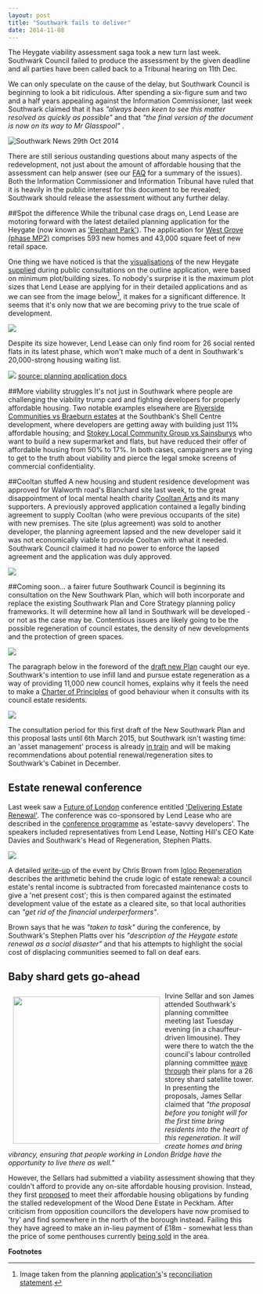 ```yaml
---
layout: post
title: "Southwark fails to deliver"
date: 2014-11-08
---
```

The Heygate viability assessment saga took a new turn last week. Southwark Council failed to produce the assessment by the given deadline and all parties have been called back to a Tribunal hearing on 11th Dec. 

We can only speculate on the cause of the delay, but Southwark Council is beginning to look a bit ridiculous. After spending a six-figure sum and two and a half years appealing against the Information Commissioner, last week Southwark claimed that it has _"always been keen to see this matter resolved as quickly as possible"_ and that _"the final version of the document is now on its way to Mr Glasspool"_ .

![Southwark News 29th Oct 2014](http://allpeoplesparty.co.uk/wp-content/uploads/2014/11/Southwark-Council-Release-Heygate-Deal-Now.png)

There are still serious oustanding questions about many aspects of the redevelopment, not just about the amount of affordable housing that the assessment can help answer (see our [FAQ](http://crappistmartin.github.io/heygate-regeneration-faq/) for a summary of the issues). Both the Information Commissioner and Information Tribunal have ruled that it is heavily in the public interest for this document to be revealed; Southwark should release the assessment without any further delay.

##Spot the difference
While the tribunal case drags on, Lend Lease are motoring forward with the latest detailed planning application for the Heygate (now known as ['Elephant Park'](http://www.elephantpark.co.uk/)). The application for [West Grove (phase MP2)](http://www.southwark.gov.uk/news/article/1779/lend_lease_submits_detailed_planning_application_for_around_600_new_homes_at_elephant_park) comprises 593 new homes and 43,000 square feet of new retail space. 


One thing we have noticed is that the [visualisations](http://www.london-se1.co.uk/news/view/5621) of the new Heygate [supplied](http://planningonline.southwark.gov.uk/DocsOnline/Documents/389783_1.pdf) during public consultations on the outline application, were based on minimum plot/building sizes. To nobody's surprise it is the maximum plot sizes that Lend Lease are applying for in their detailed applications and as we can see from the image below[^1], it makes for a significant difference. It seems that it's only now that we are becoming privy to the true scale of development. 

![](http://crappistmartin.github.io/images/parameterheights.png)


Despite its size however, Lend Lease can only find room for 26 social rented flats in its latest phase, which won't make much of a dent in Southwark's 20,000-strong housing waiting list. 

![](http://crappistmartin.github.io/images/mp2affordablehousing.png)
[source: planning application docs](http://planningonline.southwark.gov.uk/DocsOnline/Documents/389805_1.pdf)


##More viability struggles
It's not just in Southwark where people are challenging the viability trump card and fighting developers for properly affordable housing. Two notable examples elsewhere are [Riverside Communities vs Braeburn estates](http://www.wcdg.net/content/waterloos-don-quixote-one-man-against-world) at the Southbank's Shell Centre development, where developers are getting away with building just 11% affordable housing; and [Stokey Local Community Group vs Sainsburys](http://www.eastlondonlines.co.uk/2014/11/stokey-local-votes-to-take-planning-proposal-fight-to-court-of-appeal/) who want to build a new supermarket and flats, but have reduced their offer of affordable housing from 50% to 17%. In both cases, campaigners are trying to get to the truth about viability and pierce the legal smoke screens of commercial confidentiality.

##Cooltan stuffed
A new housing and student residence development was approved for Walworth road's Blanchard site last week, to the great disappointment of local mental health charity [Cooltan Arts](http://www.cooltanarts.org.uk/) and its many supporters.  A previously approved application contained a legally binding agreement to supply Cooltan (who were previous occupants of the site) with new premises. The site (plus agreement) was sold to another developer, the planning agreement lapsed and the new developer said it was not economically viable to provide Cooltan with what it needed. Southwark Council claimed it had no power to enforce the lapsed agreement and the application was duly approved. 

![](https://southwarknotes.files.wordpress.com/2014/11/img_0363.jpg)

##Coming soon... a fairer future
Southwark Council is beginning its consultation on the New Southwark Plan, which will both incorporate and replace the existing Southwark Plan and Core Strategy planning policy frameworks. It will determine how all land in Southwark will be developed - or not as the case may be. Contentious issues are likely going to be the possible regeneration of council estates, the density of new developments and the protection of green spaces.

![](http://crappistmartin.github.io/images/fairerfuture.png)

The paragraph below in the foreword of the [draft new Plan](http://www.southwark.gov.uk/download/downloads/id/11161/new_southwark_plan) caught our eye. Southwark's intention to use infill land and pursue estate regeneration as a way of providing 11,000 new council homes, explains why it feels the need to make a [Charter of Principles](http://moderngov.southwark.gov.uk/documents/s47489/Appendix%201%20Draft%20Charter%20of%20Principles.pdf) of good behaviour when it consults with its council estate residents. 

![](http://crappistmartin.github.io/images/newsouthwarkplan.png)

The consultation period for this first draft of the New Southwark Plan and this proposal lasts until 6th March 2015, but Southwark isn't wasting time: an 'asset management' process is already [in train](/2014-10-04-lets-talk-about-peters-promises/) and will be making recommendations about potential renewal/regeneration sites to Southwark's Cabinet in December. 

## Estate renewal conference
Last week saw a [Future of London](http://www.futureoflondon.org.uk) conference entitled ['Delivering Estate Renewal'](http://www.futureoflondon.org.uk/2014/09/30/conference-delivering-estate-renewal/). The conference was co-sponsored by Lend Lease who are described in the [conference programme](http://www.futureoflondon.org.uk/2014/09/30/conference-delivering-estate-renewal/) as 'estate-savvy developers'. The speakers included representatives from Lend Lease, Notting Hill's CEO Kate Davies and Southwark's Head of Regeneration, Stephen Platts.  

![](http://www.futureoflondon.org.uk/futureoflondon/wp-content/uploads/2014/10/Delivering-Estate-Renewal-postcard-front-1024x721.jpg)

A detailed [write-up](http://chrisbrown.regen.net/2014/11/10/estate-renewal-community-coproduction/) of the event by Chris Brown from [Igloo Regeneration](http://www.iglooregeneration.co.uk/) describes the arithmetic behind the crude logic of estate renewal: a council estate's rental income is subtracted from forecasted maintenance costs to give a 'net present cost'; this is then compared against the estimated development value of the estate as a cleared site, so that local authorities can _"get rid of the financial underperformers"_. 

Brown says that he was _"taken to task"_ during the conference, by Southwark's Stephen Platts over his _"description of the Heygate estate renewal as a social disaster"_ and that his attempts to highlight the social cost of displacing communities seemed to fall on deaf ears.


## Baby shard gets go-ahead
<img src="http://www.london-se1.co.uk/news/imageuploads/1415187088_46.233.112.163.jpg" width="300" align="left" style="margin:10px">Irvine Sellar and son James attended Southwark's planning committee meeting last Tuesday evening (in a chauffeur-driven limousine). They were there to watch the the council's labour controlled planning committee [wave through](http://www.london-se1.co.uk/news/view/7931) their plans for a 26 storey shard satellite tower.
In presenting the proposals, James Sellar claimed that _"the proposal before you tonight will for the first time bring residents into the heart of this regeneration. It will create homes and bring vibrancy, ensuring that people working in London Bridge have the opportunity to live there as well."_

However, the Sellars had submitted a viability assessment showing that they couldn't afford to provide any on-site affordable housing provision. Instead, they first [proposed](http://www.london-se1.co.uk/news/view/7915) to meet their affordable housing obligations by funding the stalled redevelopment of the Wood Dene Estate in Peckham. After criticism from opposition councillors the developers have now promised to 'try' and find somewhere in the north of the borough instead. Failing this they have agreed to make an in-lieu payment of £18m - somewhat less than the price of some penthouses currently [being sold](http://www.altomagazine.com/news/inside-londons-premier-penthouse-at-neo-bankside-4283694) in the area.

__Footnotes__  

[^1]: Image taken from the planning [application's](http://planningonline.southwark.gov.uk/AcolNetCGI.exe?ACTION=UNWRAP&RIPNAME=Root.PgeDocs&TheSystemkey=9556728)'s [reconciliation statement](http://planningonline.southwark.gov.uk/DocsOnline/Documents/389783_1.pdf).

